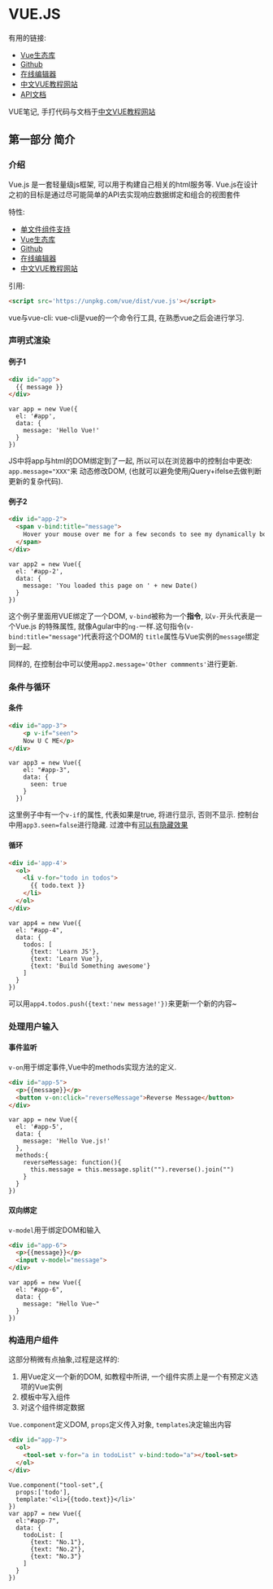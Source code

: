 # VUE.JS

有用的链接:
- [Vue生态库](https://github.com/vuejs/awesome-vue#libraries--plugins)
- [Github](https://github.com/vuejs/vue)
- [在线编辑器](https://jsfiddle.net/chrisvfritz/50wL7mdz/)
- [中文VUE教程网站](https://cn.vuejs.org)
- [API文档](https://cn.vuejs.org/v2/api)

VUE笔记, 手打代码与文档于[中文VUE教程网站](https://cn.vuejs.org)

## 第一部分 简介
### 介绍

Vue.js 是一套轻量级js框架, 可以用于构建自己相关的html服务等.
Vue.js在设计之初的目标是通过尽可能简单的API去实现响应数据绑定和组合的视图套件

特性:
- [单文件组件支持](https://cn.vuejs.org/v2/guide/single-file-components.html)
- [Vue生态库](https://github.com/vuejs/awesome-vue#libraries--plugins)
- [Github](https://github.com/vuejs/vue)
- [在线编辑器](https://jsfiddle.net/chrisvfritz/50wL7mdz/)
- [中文VUE教程网站](https://cn.vuejs.org)

引用:
```html
<script src='https://unpkg.com/vue/dist/vue.js'></script>
```

vue与vue-cli:
vue-cli是vue的一个命令行工具, 在熟悉vue之后会进行学习.

### 声明式渲染
#### 例子1
```html
<div id="app">
  {{ message }}
</div>
```
```JS
var app = new Vue({
  el: '#app',
  data: {
    message: 'Hello Vue!'
  }
})
```
JS中将app与html的DOM绑定到了一起, 所以可以在浏览器中的控制台中更改: `app.message="XXX"`来
动态修改DOM, (也就可以避免使用jQuery+ifelse去做判断更新的复杂代码).

#### 例子2
```html
<div id="app-2">
  <span v-bind:title="message">
    Hover your mouse over me for a few seconds to see my dynamically bound title!
  </span>
</div>
```
```JS
var app2 = new Vue({
  el: '#app-2',
  data: {
    message: 'You loaded this page on ' + new Date()
  }
})
```
这个例子里面用VUE绑定了一个DOM, `v-bind`被称为一个**指令**, 以`v-`开头代表是一个Vue.js
的特殊属性, 就像Agular中的`ng-`一样.这句指令(`v-bind:title="message"`)代表将这个DOM的
`title`属性与Vue实例的`message`绑定到一起.

同样的, 在控制台中可以使用`app2.message='Other commments'`进行更新.


### 条件与循环
#### 条件
```HTML
<div id="app-3">
    <p v-if="seen">
    Now U C ME</p>
</div>
```
```JS
var app3 = new Vue({
    el: "#app-3",
    data: {
      seen: true
    }
  })
```

这里例子中有一个`v-if`的属性, 代表如果是true, 将进行显示, 否则不显示.
控制台中用`app3.seen=false`进行隐藏. 过渡中有[可以有隐藏效果](https://cn.vuejs.org/v2/guide/transitions.html)

#### 循环
```html
<div id='app-4'>
  <ol>
    <li v-for="todo in todos">
      {{ todo.text }}
    </li>
  </ol>
</div>
```
```JS
var app4 = new Vue({
  el: "#app-4",
  data: {
    todos: [
      {text: 'Learn JS'},
      {text: 'Learn Vue'},
      {text: 'Build Something awesome'}
    ]
  }
})
```
可以用`app4.todos.push({text:'new message!'})`来更新一个新的内容~

### 处理用户输入
#### 事件监听
`v-on`用于绑定事件,Vue中的methods实现方法的定义.
```HTML
<div id="app-5">
  <p>{{message}}</p>
  <button v-on:click="reverseMessage">Reverse Message</button>
</div>
```
```JS
var app = new Vue({
  el: '#app-5',
  data: {
    message: 'Hello Vue.js!'
  },
  methods:{
    reverseMessage: function(){
      this.message = this.message.split("").reverse().join("")
    }
  }
})
```
#### 双向绑定
`v-model`用于绑定DOM和输入
```html
<div id="app-6">
  <p>{{message}}</p>
  <input v-model="message">
</div>
```
```JS
var app6 = new Vue({
  el: "#app-6",
  data: {
    message: "Hello Vue~"
  }
})
```
### 构造用户组件
这部分稍微有点抽象,过程是这样的:
1. 用Vue定义一个新的DOM, 如教程中所讲, 一个组件实质上是一个有预定义选项的Vue实例
2. 模板中写入组件
3. 对这个组件绑定数据

`Vue.component`定义DOM, `props`定义传入对象, `templates`决定输出内容
```html
<div id="app-7">
  <ol>
    <tool-set v-for="a in todoList" v-bind:todo="a"></tool-set>
  </ol>
</div>
```
```JS
Vue.component("tool-set",{
  props:['todo'],
  template:'<li>{{todo.text}}</li>'
})
var app7 = new Vue({
  el:"#app-7",
  data: {
    todoList: [
      {text: "No.1"},
      {text: "No.2"},
      {text: "No.3"}
    ]
  }
})
```
